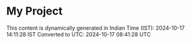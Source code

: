 # My Project

This content is dynamically generated in Indian Time (IST): 2024-10-17 14:11:28 IST
Converted to UTC: 2024-10-17 08:41:28 UTC

